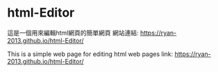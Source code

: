 ﻿# html-Editor
這是一個用來編輯html網頁的簡單網頁
網站連結: https://ryan-2013.github.io/html-Editor/

This is a simple web page for editing html web pages
link: https://ryan-2013.github.io/html-Editor/
